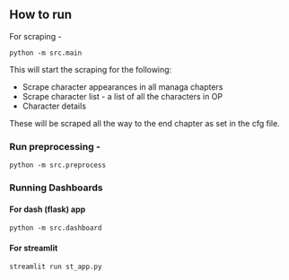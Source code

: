 ## How to run 

For scraping - 

```
python -m src.main
```

This will start the scraping for the following:

- Scrape character appearances in all managa chapters
- Scrape character list - a list of all the characters in OP
- Character details

These will be scraped all the way to the end chapter as set in the cfg file.

### Run preprocessing -

```
python -m src.preprocess
```

### Running Dashboards

#### For dash (flask) app

```
python -m src.dashboard
```

#### For streamlit 

```
streamlit run st_app.py
```